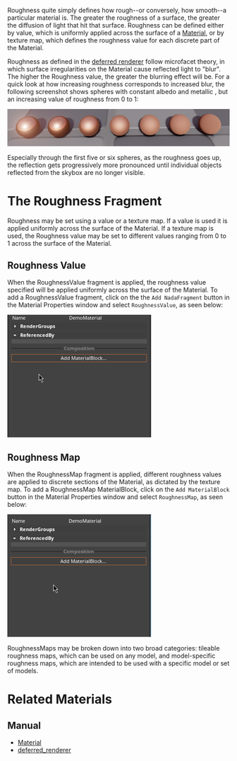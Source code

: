 Roughness quite simply defines how rough--or conversely, how smooth--a particular material is. The greater the roughness of a surface, the greater the diffusion of light that hit that surface. Roughness can be defined either by value, which is uniformly applied across the surface of a [Material](materials_overview.md), or by texture map, which defines the roughness value for each discrete part of the Material.

Roughness as defined in the [deferred renderer](../renderer/deferred_renderer.md) follow microfacet theory, in which surface irregularities on the Material cause reflected light to "blur". The higher the Roughness value, the greater the blurring effect will be. For a quick look at how increasing roughness corresponds to increased blur, the following screenshot shows spheres with constant albedo and metallic , but an increasing value of roughness from 0 to 1:



![CopperSpheres](https://raw.githubusercontent.com/ZilchEngine/ZilchFiles/master/doc_files/47877.png)


Especially through the first five or six spheres, as the roughness goes up, the reflection gets progressively more pronounced until individual objects reflected from the skybox are no longer visible.

 #  The Roughness Fragment

Roughness may be set using a value or a texture map. If a value is used it is applied uniformly across the surface of the Material. If a texture map is used, the Roughness value may be set to different values ranging from 0 to 1 across the surface of the Material. 

 ##  Roughness Value

When the RoughnessValue fragment is applied, the roughness value specified will be applied uniformly across the surface of the Material. To add a RoughnessValue fragment, click on the the `Add NadaFragment` button in the Material Properties window and select `RoughnessValue`, as seen below:



![AddValue](https://raw.githubusercontent.com/ZilchEngine/ZilchFiles/master/doc_files/47860.gif)


 ##  Roughness Map

When the RoughnessMap fragment is applied, different roughness values are applied to discrete sections of the Material, as dictated by the texture map. To add a RoughnessMap MaterialBlock, click on the `Add MaterialBlock` button in the Material Properties window and select `RoughnessMap`, as seen below:



![AddMap](https://raw.githubusercontent.com/ZilchEngine/ZilchFiles/master/doc_files/47858.gif)


RoughnessMaps may be broken down into two broad categories: tileable roughness maps, which can be used on any model, and model-specific roughness maps, which are intended to be used with a specific model or set of models.

 # Related Materials
 ## Manual

- [Material](materials_overview.md)
- [deferred_renderer](../renderer/deferred_renderer.md)
 

 